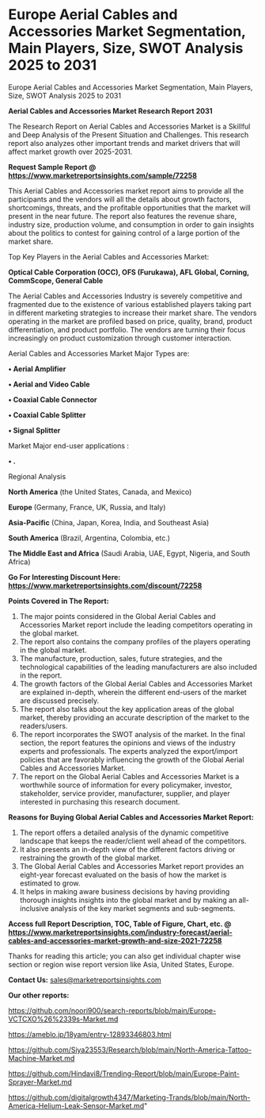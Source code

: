 # Europe Aerial Cables and Accessories Market Segmentation, Main Players, Size, SWOT Analysis 2025 to 2031
Europe Aerial Cables and Accessories Market Segmentation, Main Players, Size, SWOT Analysis 2025 to 2031

<strong>Aerial Cables and Accessories Market Research Report 2031</strong>

The Research Report on Aerial Cables and Accessories Market is a Skillful and Deep Analysis of the Present Situation and Challenges. This research report also analyzes other important trends and market drivers that will affect market growth over 2025-2031.

<strong>Request Sample Report @ <a href=https://www.marketreportsinsights.com/sample/72258>https://www.marketreportsinsights.com/sample/72258</a></strong>

This Aerial Cables and Accessories market report aims to provide all the participants and the vendors will all the details about growth factors, shortcomings, threats, and the profitable opportunities that the market will present in the near future. The report also features the revenue share, industry size, production volume, and consumption in order to gain insights about the politics to contest for gaining control of a large portion of the market share.

Top Key Players in the Aerial Cables and Accessories Market:

<strong>Optical Cable Corporation (OCC), OFS (Furukawa), AFL Global, Corning, CommScope, General Cable</strong>

The Aerial Cables and Accessories Industry is severely competitive and fragmented due to the existence of various established players taking part in different marketing strategies to increase their market share. The vendors operating in the market are profiled based on price, quality, brand, product differentiation, and product portfolio. The vendors are turning their focus increasingly on product customization through customer interaction.

Aerial Cables and Accessories Market Major Types are:

<strong>• Aerial Amplifier

• Aerial and Video Cable

• Coaxial Cable Connector

• Coaxial Cable Splitter

• Signal Splitter</strong>

Market Major end-user applications :

<strong>• .</strong>

Regional Analysis

</u><strong><b>North America</b></strong> (the United States, Canada, and Mexico)

<strong><b>Europe </b></strong>(Germany, France, UK, Russia, and Italy)

<strong><b>Asia-Pacific</b></strong> (China, Japan, Korea, India, and Southeast Asia)

<strong><b>South America</b></strong> (Brazil, Argentina, Colombia, etc.)

<strong><b>The Middle East and Africa</b></strong> (Saudi Arabia, UAE, Egypt, Nigeria, and South Africa)

<strong>Go For Interesting Discount Here: <a href=https://www.marketreportsinsights.com/discount/72258>https://www.marketreportsinsights.com/discount/72258</a></strong>

<strong>Points Covered in The Report:</strong>
<ol>
  <li>The major points considered in the Global Aerial Cables and Accessories Market report include the leading competitors operating in the global market.</li>
  <li>The report also contains the company profiles of the players operating in the global market.</li>
  <li>The manufacture, production, sales, future strategies, and the technological capabilities of the leading manufacturers are also included in the report.</li>
  <li>The growth factors of the Global Aerial Cables and Accessories Market are explained in-depth, wherein the different end-users of the market are discussed precisely.</li>
  <li>The report also talks about the key application areas of the global market, thereby providing an accurate description of the market to the readers/users.</li>
  <li>The report incorporates the SWOT analysis of the market. In the final section, the report features the opinions and views of the industry experts and professionals. The experts analyzed the export/import policies that are favorably influencing the growth of the Global Aerial Cables and Accessories Market.</li>
  <li>The report on the Global Aerial Cables and Accessories Market is a worthwhile source of information for every policymaker, investor, stakeholder, service provider, manufacturer, supplier, and player interested in purchasing this research document.</li>
</ol>
<strong>Reasons for Buying Global Aerial Cables and Accessories Market Report:</strong>

<ol>
  <li>The report offers a detailed analysis of the dynamic competitive landscape that keeps the reader/client well ahead of the competitors.</li>
  <li>It also presents an in-depth view of the different factors driving or restraining the growth of the global market.</li>
  <li>The Global Aerial Cables and Accessories Market report provides an eight-year forecast evaluated on the basis of how the market is estimated to grow.</li>
  <li>It helps in making aware business decisions by having providing thorough insights insights into the global market and by making an all-inclusive analysis of the key market segments and sub-segments.</li>
</ol>
<strong>Access full Report Description, TOC, Table of Figure, Chart, etc. @ <a href=https://www.marketreportsinsights.com/industry-forecast/aerial-cables-and-accessories-market-growth-and-size-2021-72258>https://www.marketreportsinsights.com/industry-forecast/aerial-cables-and-accessories-market-growth-and-size-2021-72258</a></strong>


Thanks for reading this article; you can also get individual chapter wise section or region wise report version like Asia, United States, Europe.

<strong>Contact Us:</strong>
sales@marketreportsinsights.com

<strong>Our other reports:</strong>

<a href=https://github.com/noori900/search-reports/blob/main/Europe-VCTCXO%26%2339s-Market.md>https://github.com/noori900/search-reports/blob/main/Europe-VCTCXO%26%2339s-Market.md</a>

<a href=https://ameblo.jp/18yam/entry-12893346803.html>https://ameblo.jp/18yam/entry-12893346803.html</a>

<a href=https://github.com/Siya23553/Research/blob/main/North-America-Tattoo-Machine-Market.md>https://github.com/Siya23553/Research/blob/main/North-America-Tattoo-Machine-Market.md</a>

<a href=https://github.com/Hindavi8/Trending-Report/blob/main/Europe-Paint-Sprayer-Market.md>https://github.com/Hindavi8/Trending-Report/blob/main/Europe-Paint-Sprayer-Market.md</a>

<a href=https://github.com/digitalgrowth4347/Marketing-Trands/blob/main/North-America-Helium-Leak-Sensor-Market.md>https://github.com/digitalgrowth4347/Marketing-Trands/blob/main/North-America-Helium-Leak-Sensor-Market.md</a>"
